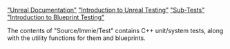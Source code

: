 
["Unreal Documentation"](https://docs.unrealengine.com/4.27/en-US/TestingAndOptimization/Automation/)
["Introduction to Unreal Testing"](https://benui.ca/unreal/unreal-testing-introduction/)
["Sub-Tests"](https://community.gamedev.tv/t/unit-and-integration-testing-in-unreal-engine/184388)
["Introduction to Blueprint Testing"](https://kobiton.com/blog/an-introduction-to-automated-testing-for-an-unreal-engine-project/)

The contents of "Source/Immie/Test" contains C++ unit/system tests, along with the utility functions for them and blueprints.